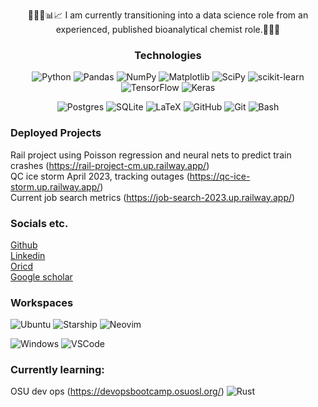 

<div align="center">

👨🏻‍💻📊📈 I am currently transitioning into a data science role from an experienced, published bioanalytical chemist role.🥼🧪🧬

</div>



<div align="center">

 ### Technologies 
 
 ![Python](https://img.shields.io/badge/python-3670A0?style=for-the-badge&logo=python&logoColor=ffdd54)
 ![Pandas](https://img.shields.io/badge/pandas-%23150458.svg?style=for-the-badge&logo=pandas&logoColor=white)
 ![NumPy](https://img.shields.io/badge/numpy-%23013243.svg?style=for-the-badge&logo=numpy&logoColor=white)
 ![Matplotlib](https://img.shields.io/badge/Matplotlib-%23ffffff.svg?style=for-the-badge&logo=Matplotlib&logoColor=black)
 ![SciPy](https://img.shields.io/badge/SciPy-%230C55A5.svg?style=for-the-badge&logo=scipy&logoColor=%white)
 ![scikit-learn](https://img.shields.io/badge/scikit--learn-%23F7931E.svg?style=for-the-badge&logo=scikit-learn&logoColor=white)
 ![TensorFlow](https://img.shields.io/badge/TensorFlow-%23FF6F00.svg?style=for-the-badge&logo=TensorFlow&logoColor=white)
 ![Keras](https://img.shields.io/badge/Keras-%23D00000.svg?style=for-the-badge&logo=Keras&logoColor=white)  
 
 ![Postgres](https://img.shields.io/badge/postgres-%23316192.svg?style=for-the-badge&logo=postgresql&logoColor=white)
 ![SQLite](https://img.shields.io/badge/sqlite-%2307405e.svg?style=for-the-badge&logo=sqlite&logoColor=white)
 ![LaTeX](https://img.shields.io/badge/latex-%23008080.svg?style=for-the-badge&logo=latex&logoColor=white)
 ![GitHub](https://img.shields.io/badge/github-%23121011.svg?style=for-the-badge&logo=github&logoColor=white)
 ![Git](https://img.shields.io/badge/git-%23F05033.svg?style=for-the-badge&logo=git&logoColor=white)
 ![Bash](https://img.shields.io/badge/GNU%20Bash-4EAA25?style=for-the-badge&logo=GNU%20Bash&logoColor=white)

</div>
 
<div align="left">

### Deployed Projects
 
Rail project using Poisson regression and neural nets to predict train crashes (https://rail-project-cm.up.railway.app/)  
QC ice storm April 2023, tracking outages (https://qc-ice-storm.up.railway.app/)  
Current job search metrics (https://job-search-2023.up.railway.app/)
</div>

<div align="left">

### Socials etc.
 
[Github](https://github.com/CMonnin/)  
[Linkedin](https://www.linkedin.com/in/cmonnin/)  
[Oricd](https://orcid.org/0000-0002-8894-1571)  
[Google scholar](https://scholar.google.com/citations?user=Bgfr0bAAAAAJ&hl=en)  

</div>
<div align="left">
 
### Workspaces

 ![Ubuntu](https://img.shields.io/badge/Ubuntu-E95420?style=for-the-badge&logo=ubuntu&logoColor=white)
 ![Starship](https://img.shields.io/badge/starship-DD0B78?style=for-the-badge&logo=starship&logoColor=white)
 ![Neovim](https://img.shields.io/badge/NeoVim-%2357A143.svg?&style=for-the-badge&logo=neovim&logoColor=white)  

![Windows](https://img.shields.io/badge/Windows-0078D6?style=for-the-badge&logo=windows&logoColor=white)
![VSCode](https://img.shields.io/badge/VSCode-0078D4?style=for-the-badge&logo=visual%20studio%20code&logoColor=white)
 
</div>
<div align="left">
 
### Currently learning:
OSU dev ops (https://devopsbootcamp.osuosl.org/)
![Rust](https://img.shields.io/badge/Rust-black?style=for-the-badge&logo=rust&logoColor=#E57324)

</div>

<!--
**CMonnin/CMonnin** is a ✨ _special_ ✨ repository because its `README.md` (this file) appears on your GitHub profile.


badges
https://github.com/Ileriayo/markdown-badges



![Python](https://img.shields.io/badge/python-3670A0?style=for-the-badge&logo=python&logoColor=ffdd54)
![Pandas](https://img.shields.io/badge/pandas-%23150458.svg?style=for-the-badge&logo=pandas&logoColor=white)
![NumPy](https://img.shields.io/badge/numpy-%23013243.svg?style=for-the-badge&logo=numpy&logoColor=white)
![SciPy](https://img.shields.io/badge/SciPy-%230C55A5.svg?style=for-the-badge&logo=scipy&logoColor=%white)
![scikit-learn](https://img.shields.io/badge/scikit--learn-%23F7931E.svg?style=for-the-badge&logo=scikit-learn&logoColor=white)
![Matplotlib](https://img.shields.io/badge/Matplotlib-%23ffffff.svg?style=for-the-badge&logo=Matplotlib&logoColor=black)
![TensorFlow](https://img.shields.io/badge/TensorFlow-%23FF6F00.svg?style=for-the-badge&logo=TensorFlow&logoColor=white)
![Keras](https://img.shields.io/badge/Keras-%23D00000.svg?style=for-the-badge&logo=Keras&logoColor=white)
![SQLite](https://img.shields.io/badge/sqlite-%2307405e.svg?style=for-the-badge&logo=sqlite&logoColor=white)
![LaTeX](https://img.shields.io/badge/latex-%23008080.svg?style=for-the-badge&logo=latex&logoColor=white)
![GitHub](https://img.shields.io/badge/github-%23121011.svg?style=for-the-badge&logo=github&logoColor=white)








Data Science
python 	![Python](https://img.shields.io/badge/python-3670A0?style=for-the-badge&logo=python&logoColor=ffdd54)
panadas 	![Pandas](https://img.shields.io/badge/pandas-%23150458.svg?style=for-the-badge&logo=pandas&logoColor=white)
numpy ![NumPy](https://img.shields.io/badge/numpy-%23013243.svg?style=for-the-badge&logo=numpy&logoColor=white)
statsmodels
Scipy	![SciPy](https://img.shields.io/badge/SciPy-%230C55A5.svg?style=for-the-badge&logo=scipy&logoColor=%white)
sklearn 	![scikit-learn](https://img.shields.io/badge/scikit--learn-%23F7931E.svg?style=for-the-badge&logo=scikit-learn&logoColor=white)
matplotlib 	![Matplotlib](https://img.shields.io/badge/Matplotlib-%23ffffff.svg?style=for-the-badge&logo=Matplotlib&logoColor=black)
Tensorflow TensorFlow	![TensorFlow](https://img.shields.io/badge/TensorFlow-%23FF6F00.svg?style=for-the-badge&logo=TensorFlow&logoColor=white)
Keras 	![Keras](https://img.shields.io/badge/Keras-%23D00000.svg?style=for-the-badge&logo=Keras&logoColor=white)
SQL ![SQLite](https://img.shields.io/badge/sqlite-%2307405e.svg?style=for-the-badge&logo=sqlite&logoColor=white)
Latex ![LaTeX](https://img.shields.io/badge/latex-%23008080.svg?style=for-the-badge&logo=latex&logoColor=white)
Githiub 	![GitHub](https://img.shields.io/badge/github-%23121011.svg?style=for-the-badge&logo=github&logoColor=white)
VCcode
windows, ubuntu


Bioanalytical Chemistry
Metabolomics
Lipidomics
HPLC-QQQ (Agilent)
HPLC-QToF(Agilent)
SFC-QToF(Agilent)
LC-Orbi(Agilent-Thermo)


Linkdin
Oricd


Here are some ideas to get you started:

- 🔭 I’m currently working on ...
- 🌱 I’m currently learning ...
- 👯 I’m looking to collaborate on ...
- 🤔 I’m looking for help with ...
- 💬 Ask me about ...
- 📫 How to reach me: ...
- 😄 Pronouns: ...
- ⚡ Fun fact: ...
-->
